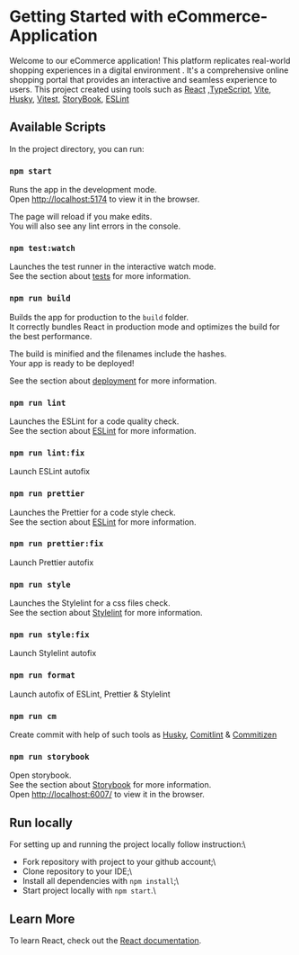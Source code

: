 # Getting Started with eCommerce-Application

Welcome to our eCommerce application! This platform replicates real-world shopping experiences in a digital environment . It's a comprehensive online shopping portal that provides an interactive and seamless experience to users. This project created using tools such as [React](https://react.dev/) ,[TypeScript](https://www.typescriptlang.org/), [Vite](https://vitejs.dev/), [Husky](https://typicode.github.io/husky/), [Vitest](https://vitest.dev/), [StoryBook](https://storybook.js.org/), [ESLint](https://eslint.org/)

## Available Scripts

In the project directory, you can run:

### `npm start`

Runs the app in the development mode.\
Open [http://localhost:5174](http://localhost:5174) to view it in the browser.

The page will reload if you make edits.\
You will also see any lint errors in the console.

### `npm test:watch`

Launches the test runner in the interactive watch mode.\
See the section about [tests](https://vitest.dev/) for more information.

### `npm run build`

Builds the app for production to the `build` folder.\
It correctly bundles React in production mode and optimizes the build for the best performance.

The build is minified and the filenames include the hashes.\
Your app is ready to be deployed!

See the section about [deployment](https://facebook.github.io/create-react-app/docs/deployment) for more information.

### `npm run lint`

Launches the ESLint for a code quality check.\
See the section about [ESLint](https://eslint.org/) for more information.

### `npm run lint:fix`

Launch ESLint autofix

### `npm run prettier`

Launches the Prettier for a code style check.\
See the section about [ESLint](https://eslint.org/) for more information.

### `npm run prettier:fix`

Launch Prettier autofix

### `npm run style`

Launches the Stylelint for a css files check.\
See the section about [Stylelint](https://stylelint.io/) for more information.

### `npm run style:fix`

Launch Stylelint autofix

### `npm run format`

Launch autofix of ESLint, Prettier & Stylelint

### `npm run cm`

Create commit with help of such tools as [Husky](https://typicode.github.io/husky/), [Comitlint](https://commitlint.js.org/) & [Commitizen](https://commitizen-tools.github.io/commitizen/)

### `npm run storybook`

Open storybook.\
See the section about [Storybook](https://storybook.js.org/) for more information. \
Open [http://localhost:6007/](http://localhost:6007/) to view it in the browser.

## Run locally

For setting up and running the project locally follow instruction:\

- Fork repository with project to your github account;\
- Clone repository to your IDE;\
- Install all dependencies with `npm install`;\
- Start project locally with `npm start`.\

## Learn More

To learn React, check out the [React documentation](https://reactjs.org/).
